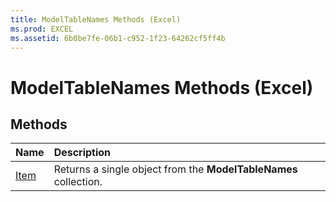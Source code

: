 ```yaml
---
title: ModelTableNames Methods (Excel)
ms.prod: EXCEL
ms.assetid: 6b0be7fe-06b1-c952-1f23-64262cf5ff4b
---
```



# ModelTableNames Methods (Excel)

## Methods



|**Name**|**Description**|
|:-----|:-----|
|[Item](modeltablenames-item-method-excel.md)|Returns a single object from the  **ModelTableNames** collection.|

